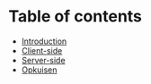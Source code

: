 # Table of contents

* [Introduction](README.md)
* [Client-side](client-side.md)
* [Server-side](server-side.md)
* [Opkuisen](opkuisen.md)


